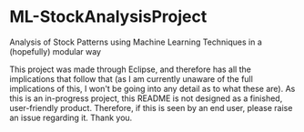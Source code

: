 # ML-StockAnalysisProject
Analysis of Stock Patterns using Machine Learning Techniques in a (hopefully) modular way


This project was made through Eclipse, and therefore has all the implications that follow that (as I am currently unaware of the full implications of this, I won't be going into any detail as to what these are). As this is an in-progress project, this README is not designed as a finished, user-friendly product. Therefore, if this is seen by an end user, please raise an issue regarding it. Thank you. 